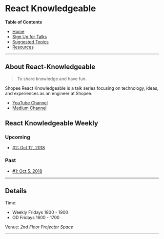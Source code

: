 # React Knowledgeable

**Table of Contents**

- [Home](#about)
- [Sign Up for Talks](./scheduling/sign-up-for-talks.md)
- [Suggested Topics](./suggested-topics.md)
- [Resources](./resources.md)

---

## About React-Knowledgeable

> To share knowledge and have fun.

Shopee React Knowledgeable is a talk series focusing on technology, ideas, and experiences as an engineer at Shopee.

- [YouTube Channel](https://www.youtube.com/channel/UCswxnKjnWhnSR00wC1J8LZA)
- [Medium Channel](https://medium.com/shopee-react-knowledgeable)

## React Knowledgeable Weekly

### Upcoming

- [#2: Oct 12, 2018](./weekly/no-2-oct-12.md)

### Past

- [#1: Oct 5, 2018](./weekly/no-1-oct-5.md)

---

## Details

Time:

- Weekly Fridays 1800 - 1900
- OD Fridays 1600 - 1700

Venue: _2nd Floor Projector Space_

---
